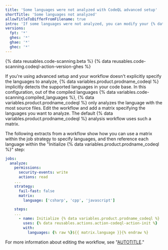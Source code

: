 ```yaml
---
title: 'Some languages were not analyzed with CodeQL advanced setup'
shortTitle: 'Some languages not analyzed'
allowTitleToDifferFromFilename: true
intro: 'If some languages were not analyzed, you can modify your {% data variables.product.prodname_code_scanning %} workflow to add a matrix specifying the languages you want to analyze.'
versions:
  fpt: '*'
  ghes: '*'
  ghae: '*'
  ghec: '*'
---
```


{% data reusables.code-scanning.beta %}
{% data reusables.code-scanning.codeql-action-version-ghes %}

If you're using advanced setup and your workflow doesn't explicitly specify the languages to analyze, {% data variables.product.prodname_codeql %} implicitly detects the supported languages in your code base. In this configuration, out of the compiled languages {% data variables.code-scanning.compiled_languages %}, {% data variables.product.prodname_codeql %} only analyzes the language with the most source files. Edit the workflow and add a matrix specifying the languages you want to analyze. The default {% data variables.product.prodname_codeql %} analysis workflow uses such a matrix.

  The following extracts from a workflow show how you can use a matrix within the job strategy to specify languages, and then reference each language within the "Initialize {% data variables.product.prodname_codeql %}" step:

  ```yaml
  jobs:
    analyze:
      permissions:
        security-events: write
        actions: read
      ...
      strategy:
        fail-fast: false
        matrix:
          language: ['csharp', 'cpp', 'javascript']

      steps:
      ...
        - name: Initialize {% data variables.product.prodname_codeql %}
          uses: {% data reusables.actions.action-codeql-action-init %}
          with:
            languages: {% raw %}${{ matrix.language }}{% endraw %}
  ```

  For more information about editing the workflow, see "[AUTOTITLE](/code-security/code-scanning/creating-an-advanced-setup-for-code-scanning/customizing-your-advanced-setup-for-code-scanning)."
